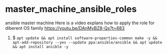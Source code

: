 # master_machine_ansible_roles
ansible master machine
Here is a video explans how to apply the role for diberent OS family https://youtu.be/DAnMyBZ8-Qs?t=683

1. $ `apt update && apt install software-properties-common make -y && apt-add-repository --yes --update ppa:ansible/ansible && apt update && apt install ansible -y`
